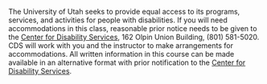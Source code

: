 The University of Utah seeks to provide equal access to its
programs, services, and activities for people with disabilities. If
you will need accommodations in this class, reasonable prior notice
needs to be given to the [Center for Disability
Services](http://disability.utah.edu/), 162 Olpin Union Building,
(801) 581-5020. CDS will work with you and the instructor to make
arrangements for accommodations. All written information in this
course can be made available in an alternative format with prior
notification to the [Center for Disability
Services](http://disability.utah.edu/).
